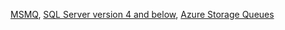  [MSMQ](/transports/msmq/), [SQL Server version 4 and below](/transports/sql/), [Azure Storage Queues](/transports/azure-storage-queues/)
